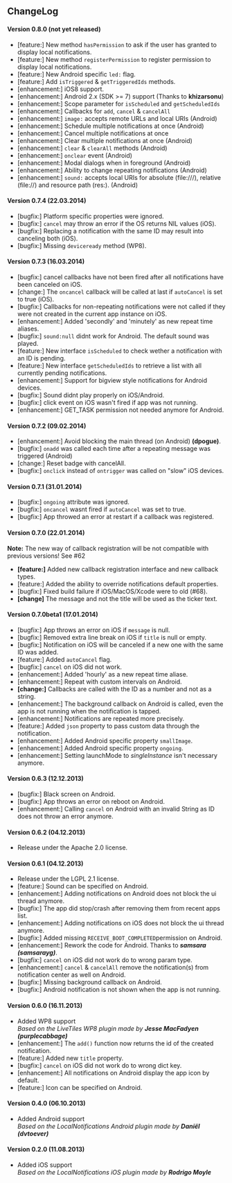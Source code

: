 ## ChangeLog
#### Version 0.8.0 (not yet released)
- [feature:] New method `hasPermission` to ask if the user has granted to display local notifications.
- [feature:] New method `registerPermission` to register permission to display local notifications.
- [feature:] New Android specific `led:` flag.
- [feature:] Add `isTriggered` & `getTriggeredIds` methods.
- [enhancement:] iOS8 support.
- [enhancement:] Android 2.x (SDK >= 7) support (Thanks to **khizarsonu**)
- [enhancement:] Scope parameter for `isScheduled` and `getScheduledIds`
- [enhancement:] Callbacks for `add`, `cancel` & `cancelAll`
- [enhancement:] `image:` accepts remote URLs and local URIs (Android)
- [enhancement:] Schedule multiple notifications at once (Android)
- [enhancement:] Cancel multiple notifications at once
- [enhancement:] Clear multiple notifications at once (Android)
- [enhancement:] `clear` & `clearAll` methods (Android)
- [enhancement:] `onclear` event (Android)
- [enhancement:] Modal dialogs when in foreground (Android)
- [enhancement:] Ability to change repeating notifications (Android)
- [enhancement:] `sound:` accepts local URIs for absolute (file:///), relative (file://) and resource path (res:). (Android)

#### Version 0.7.4 (22.03.2014)
- [bugfix:] Platform specific properties were ignored.
- [bugfix:] `cancel` may throw an error if the OS returns NIL values (iOS).
- [bugfix:] Replacing a notification with the same ID may result into canceling both (iOS).
- [bugfix:] Missing `deviceready` method (WP8).

#### Version 0.7.3 (16.03.2014)
- [bugfix:] cancel callbacks have not been fired after all notifications have been canceled on iOS.
- [change:] The `oncancel` callback will be called at last if `autoCancel` is set to true (iOS).
- [bugfix:] Callbacks for non-repeating notifications were not called if they were not created in the current app instance on iOS.
- [enhancement:] Added 'secondly' and 'minutely' as new repeat time aliases.
- [bugfix:] `sound:null` didnt work for Android. The default sound was played.
- [feature:] New interface `isScheduled` to check wether a notification with an ID is pending.
- [feature:] New interface `getScheduledIds` to retrieve a list with all currently pending notifications.
- [enhancement:] Support for bigview style notifications for Android devices.
- [bugfix:] Sound didnt play properly on iOS/Android.
- [bugfix:] click event on iOS wasn't fired if app was not running.
- [enhancement:] GET_TASK permission not needed anymore for Android.

#### Version 0.7.2 (09.02.2014)
- [enhancement:] Avoid blocking the main thread (on Android) **(dpogue)**.
- [bugfix:] `onadd` was called each time after a repeating message was triggered (Android)
- [change:] Reset badge with cancelAll.
- [bugfix:] `onclick` instead of `ontrigger` was called on "slow" iOS devices.

#### Version 0.7.1 (31.01.2014)
- [bugfix:] `ongoing` attribute was ignored.
- [bugfix:] `oncancel` wasnt fired if `autoCancel` was set to true.
- [bugfix:] App throwed an error at restart if a callback was registered.

#### Version 0.7.0 (22.01.2014)
**Note:** The new way of callback registration will be not compatible with previous versions! See #62
- **[feature:]** Added new callback registration interface and new callback types.
- [feature:] Added the ability to override notifications default properties.
- [bugfix:] Fixed build failure if iOS/MacOS/Xcode were to old (#68).
- **[change]** The message and not the title will be used as the ticker text.

#### Version 0.7.0beta1 (17.01.2014)
- [bugfix:] App throws an error on iOS if `message` is null.
- [bugfix:] Removed extra line break on iOS if `title` is null or empty.
- [bugfix:] Notification on iOS will be canceled if a new one with the same ID was added.
- [feature:] Added `autoCancel` flag.
- [bugfix:] `cancel` on iOS did not work.
- [enhancement:] Added 'hourly' as a new repeat time aliase.
- [enhancement:] Repeat with custom intervals on Android.
- **[change:]** Callbacks are called with the ID as a number and not as a string.
- [enhancement:] The background callback on Android is called, even the app is not running when the notification is tapped.
- [enhancement:] Notifications are repeated more precisely.
- [feature:] Added `json` property to pass custom data through the notification.
- [enhancement:] Added Android specific property `smallImage`.
- [enhancement:] Added Android specific property `ongoing`.
- [enhancement:] Setting launchMode to *singleInstance* isn't necessary anymore.

#### Version 0.6.3 (12.12.2013)
- [bugfix:] Black screen on Android.
- [bugfix:] App throws an error on reboot on Android.
- [enhancement:] Calling `cancel` on Android with an invalid String as ID does not throw an error anymore.

#### Version 0.6.2 (04.12.2013)
- Release under the Apache 2.0 license.

#### Version 0.6.1 (04.12.2013)
- Release under the LGPL 2.1 license.
- [feature:] Sound can be specified on Android.
- [enhancement:] Adding notifications on Android does not block the ui thread anymore.
- [bugfix:] The app did stop/crash after removing them from recent apps list.
- [enhancement:] Adding notifications on iOS does not block the ui thread anymore.
- [bugfix:] Added missing `RECEIVE_BOOT_COMPLETED`permission on Android.
- [enhancement:] Rework the code for Android. Thanks to ***samsara (samsarayg)***.
- [bugfix:] `cancel` on iOS did not work do to wrong param type.
- [enhancement:] `cancel` & `cancelAll` remove the notification(s) from notification center as well on Android.
- [bugfix:] Missing background callback on Android.
- [bugfix:] Android notification is not shown when the app is not running.

#### Version 0.6.0 (16.11.2013)
- Added WP8 support<br>
  *Based on the LiveTiles WP8 plugin made by* ***Jesse MacFadyen (purplecabbage)***
- [enhancement:] The `add()` function now returns the id of the created notification.
- [feature:] Added new `title` property.
- [bugfix:] `cancel` on iOS did not work do to wrong dict key.
- [enhancement:] All notifications on Android display the app icon by default.
- [feature:] Icon can be specified on Android.

#### Version 0.4.0 (06.10.2013)
- Added Android support<br>
  *Based on the LocalNotifications Android plugin made by* ***Daniël (dvtoever)***

#### Version 0.2.0 (11.08.2013)
- Added iOS support<br>
  *Based on the LocalNotifications iOS plugin made by* ***Rodrigo Moyle***